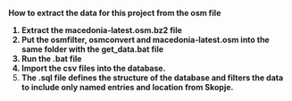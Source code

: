  <b>How to extract the data for this project from the osm file
 1. Extract the macedonia-latest.osm.bz2 file <br>
 2. Put the osmfilter, osmconvert and macedonia-latest.osm into the same folder with the get_data.bat file
 3. Run the .bat file <br>
 4. Import the csv files into the database. <br>
 4. The .sql file defines the structure of the database and filters the data to include only named entries and location from Skopje. <br></b>
 
